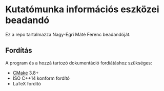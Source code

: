 # Kutatómunka információs eszközei beadandó

Ez a repo tartalmazza Nagy-Egri Máté Ferenc beadandóját.

## Fordítás

A program és a hozzá tartozó dokumentáció fordíátáshoz szükséges:

- [CMake](https://cmake.org/) 3.8+
- ISO C++14 konform fordító
- LaTeX fordító